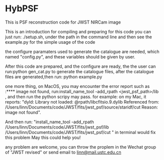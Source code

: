# HybPSF
This is PSF reconstruction code for JWST NIRCam image

This is an introduction for compiling and preparing for this code
you can just run: ./setup.sh, under the path in the command line
and then see the example.py for the simple usage of the code

the configure paramaters used to generate the catalogue are needed, which
named "config.py", and these variables should be given by user.

After this code are prepared, and the configure are ready, the the user can run:python gen_cat.py
to generate the catalogue files, after the catalogue files are generated,then run: python example.py


one more thing, on MacOS, you may encounter the error report such as :**** image not found, 
run:install_name_tool -add_rpath <jwst_psf_path>/lib <the application> , and then run the
python scripy may pass. 
for example: on my Mac, it reports: 
"dyld: Library not loaded: @rpath/libcfitsio.9.dylib
  Referenced from: /Users/linn/Documents/code/JWST/fits/jwst_psf/source/staridf/cut
  Reason: image not found".
  
And then run: "install_name_tool -add_rpath /Users/linn/Documents/code/JWST/fits/jwst_psf/lib /Users/linn/Documents/code/JWST/fits/jwst_psf/cut " in terminal
would fix this problem
May this could help you!

any problem are welcome, you can throw the proplem in the Wechat group of "JWST revised"
or send email to linn@mail.ustc.edu.cn
